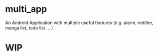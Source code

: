 # multi_app

An Android Application with multiple useful features
(e.g. alarm, notifier, manga list, todo list ... )

# WIP